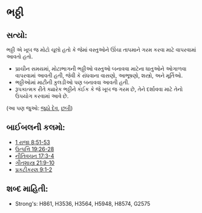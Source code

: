 # ભઠ્ઠી 

## સત્યો: 

ભઠ્ઠી એ ખૂબ જ મોટો ચૂલો હતો કે જેમાં વસ્તુઓને ઊંચા તાપમાને ગરમ કરવા માટે વાપરવામાં આવતો હતો.

* પ્રાચીન સમયમાં, મોટાભાગની ભઠ્ઠીઓ વસ્તુઓ બનાવવા માટેના ધાતુઓને ઓગાળવા વાપરવામાં આવતી હતી, જેવી કે રાંધવાના વાસણો, આભૂષણો, શસ્ત્રો, અને મૂર્તિઓ.
* ભઠ્ઠીઓમાં માટીની કુલડીઓ પણ બનાવવા આવતી હતી.
* રૂપકાત્મક રીતે ક્યારેક ભઠ્ઠીને કંઈક કે જે ખૂબ જ ગરમ છે, તેને દર્શાવવા માટે તેનો ઉપયોગ કરવામાં આવે છે.

(આ પણ જુઓ: [જૂઠો દેવ](../kt/falsegod.md), [છબી](../other/image.md))

## બાઈબલની કલમો: 

* [1 રાજા 8:51-53](rc://gu/tn/help/1ki/08/51)
* [ઉત્પત્તિ 19:26-28](rc://gu/tn/help/gen/19/26)
* [નીતિવચન 17:3-4](rc://gu/tn/help/pro/17/03)
* [ગીતશાસ્ત્ર 21:9-10](rc://gu/tn/help/psa/021/009)
* [પ્રકટીકરણ 9:1-2](rc://gu/tn/help/rev/09/01)

## શબ્દ માહિતી: 

* Strong's: H861, H3536, H3564, H5948, H8574, G2575
